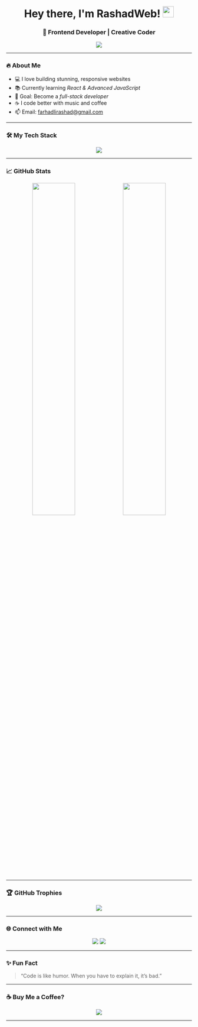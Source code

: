 <h1 align="center">Hey there, I'm RashadWeb! <img src="https://media.giphy.com/media/hvRJCLFzcasrR4ia7z/giphy.gif" width="30"/></h1>
<h3 align="center">🚀 Frontend Developer | Creative Coder </h3>

<p align="center">
  <img src="https://readme-typing-svg.herokuapp.com?font=Fira+Code&weight=500&size=22&pause=1000&color=38BDF8&center=true&vCenter=true&width=500&lines=Frontend+Developer+from+Azerbaijan;Passionate+about+beautiful+UI+%26+UX;Tailwind+%7C+JavaScript+%7C+React+Lover;Always+learning%2C+always+creating" />
</p>

---

### 🔥 About Me

- 💻 I love building stunning, responsive websites  
- 📚 Currently learning *React & Advanced JavaScript*  
- 🎯 Goal: Become a *full-stack developer*  
- ☕ I code better with music and coffee  
- 📫 Email: [farhadlirashad@gmail.com](farhadlirashad@gmail.com)

---

### 🛠 My Tech Stack

<p align="center">
  <img src="https://skillicons.dev/icons?i=html,css,js,tailwind,react,vscode,git,github" />
</p>

---

### 📈 GitHub Stats

<p align="center">
  <img src="https://github-readme-stats.vercel.app/api?username=RashadFarhadli&show_icons=true&theme=radical&hide_border=true" width="48%" />
  <img src="https://github-readme-stats.vercel.app/api/top-langs/?username=RashadFarhadli&layout=compact&theme=radical&hide_border=true" width="48%" />
</p>

---

### 🏆 GitHub Trophies

<p align="center">
  <img src="https://github-profile-trophy.vercel.app/?username=RashadFarhadli&theme=darkhub&row=1&column=7&no-frame=true" />
</p>

---

### 🌐 Connect with Me

<p align="center">
  <a href="farhadlirashad@gmail.com"><img src="https://img.shields.io/badge/Gmail-EA4335?style=for-the-badge&logo=gmail&logoColor=white" /></a>
  <a href="https://www.instagram.com/rashadveb/"><img src="https://img.shields.io/badge/Instagram-E4405F?style=for-the-badge&logo=instagram&logoColor=white" /></a>
 
</p>

---

### ✨ Fun Fact

> “Code is like humor. When you have to explain it, it’s bad.”

---

### ☕ Buy Me a Coffee?

<p align="center">
  <a href="#"><img src="https://img.shields.io/badge/Buy%20me%20a%20coffee-ffdd00?style=flat&logo=buy-me-a-coffee&logoColor=black" /></a>
</p>

---

